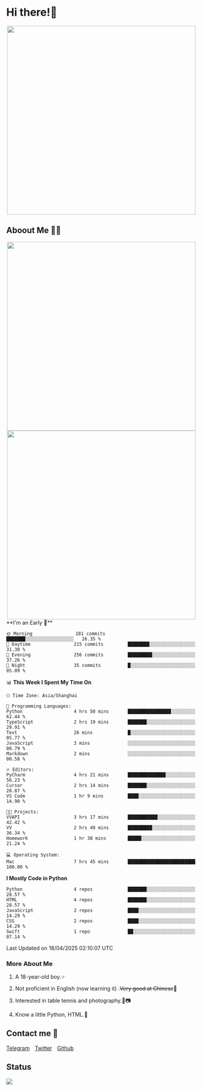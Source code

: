 # Hi there!🎉

<div align=center><img src="https://count.getloli.com/get/@Cicada000?theme=moebooru" width=500px></div>

## Aboout Me 👀💦

<div align=center>
<img src="https://github-readme-stats.vercel.app/api?username=Cicada000&show_icons=true&theme=tokyonight" width=500px>
<br>
<img src="https://github-readme-stats.vercel.app/api/top-langs/?username=Cicada000&show_icons=true&theme=tokyonight&layout=compact" width=500px>
</div>
<!--START_SECTION:waka-->
**I'm an Early 🐤** 

```text
🌞 Morning                181 commits         ███████░░░░░░░░░░░░░░░░░░   26.35 % 
🌆 Daytime                215 commits         ████████░░░░░░░░░░░░░░░░░   31.30 % 
🌃 Evening                256 commits         █████████░░░░░░░░░░░░░░░░   37.26 % 
🌙 Night                  35 commits          █░░░░░░░░░░░░░░░░░░░░░░░░   05.09 % 
```


📊 **This Week I Spent My Time On** 

```text
🕑︎ Time Zone: Asia/Shanghai

💬 Programming Languages: 
Python                   4 hrs 50 mins       ████████████████░░░░░░░░░   62.44 % 
TypeScript               2 hrs 19 mins       ███████░░░░░░░░░░░░░░░░░░   29.91 % 
Text                     26 mins             █░░░░░░░░░░░░░░░░░░░░░░░░   05.77 % 
JavaScript               3 mins              ░░░░░░░░░░░░░░░░░░░░░░░░░   00.79 % 
Markdown                 2 mins              ░░░░░░░░░░░░░░░░░░░░░░░░░   00.58 % 

🔥 Editors: 
PyCharm                  4 hrs 21 mins       ██████████████░░░░░░░░░░░   56.23 % 
Cursor                   2 hrs 14 mins       ███████░░░░░░░░░░░░░░░░░░   28.87 % 
VS Code                  1 hr 9 mins         ████░░░░░░░░░░░░░░░░░░░░░   14.90 % 

🐱‍💻 Projects: 
VVAPI                    3 hrs 17 mins       ███████████░░░░░░░░░░░░░░   42.42 % 
VV                       2 hrs 49 mins       █████████░░░░░░░░░░░░░░░░   36.34 % 
Homework                 1 hr 38 mins        █████░░░░░░░░░░░░░░░░░░░░   21.24 % 

💻 Operating System: 
Mac                      7 hrs 45 mins       █████████████████████████   100.00 % 
```

**I Mostly Code in Python** 

```text
Python                   4 repos             ███████░░░░░░░░░░░░░░░░░░   28.57 % 
HTML                     4 repos             ███████░░░░░░░░░░░░░░░░░░   28.57 % 
JavaScript               2 repos             ████░░░░░░░░░░░░░░░░░░░░░   14.29 % 
CSS                      2 repos             ████░░░░░░░░░░░░░░░░░░░░░   14.29 % 
Swift                    1 repo              ██░░░░░░░░░░░░░░░░░░░░░░░   07.14 % 
```




 Last Updated on 18/04/2025 02:10:07 UTC
<!--END_SECTION:waka-->

### More About Me

1. A 18-year-old boy.♂

2. Not proficient in English (now learning it) .~~Very good at Chinese~~🤣

3. Interested in table tennis and photography.🏓📷

4. Know a little Python, HTML.🐍


## Contact me 💬

[Telegram](https://t.me/CicadaLYW)&emsp;[Twitter](https://twitter.com/Cicada0001)&emsp;[Github](https://github.com/Cicada000)

## Status
<img src="https://weather-icon.journeyad.repl.co/@hangzhou?v=1" align="left">








